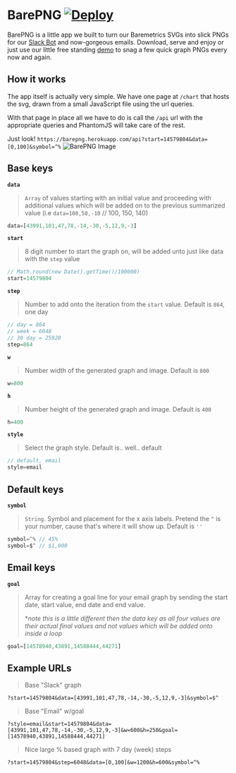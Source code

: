 # BarePNG [![Deploy](https://www.herokucdn.com/deploy/button.svg)](https://heroku.com/deploy)

BarePNG is a little app we built to turn our Baremetrics SVGs into slick PNGs for our [Slack Bot](https://slack.com/apps/A0PSKV32Q-baremetrics) and now-gorgeous emails. Download, serve and enjoy or just use our little free standing [demo](https://barepng.herokuapp.com) to snag a few quick graph PNGs every now and again.

## How it works

The app itself is actually very simple. We have one page at `/chart` that hosts the svg, drawn from a small JavaScript file using the url queries.

With that page in place all we have to do is call the `/api` url with the appropriate queries and PhantomJS will take care of the rest.

Just look! `https://barepng.herokuapp.com/api?start=14579804&data=[0,100]&symbol=^%`
![BarePNG Image](https://barepng.herokuapp.com/api?start=14579804&data=[0,100]&symbol=^%)

## Base keys
**`data`**
> `Array` of values starting with an initial value and proceeding with additional values which will be added on to the previous summarized value (i.e `data=100,50,-10` // 100, 150, 140)

```js
data=[43991,101,47,78,-14,-30,-5,12,9,-3]
```

**`start`**
> 8 digit number to start the graph on, will be added unto just like data with the `step` value 

```js
// Math.round(new Date().getTime()/100000)
start=14579804
```

**`step`**
> Number to add onto the iteration from the `start` value. Default is `864`, one day

```js
// day = 864
// week = 6048
// 30 day = 25920
step=864
```

**`w`**
> Number width of the generated graph and image. Default is `800`

```js
w=800
```

**`h`**
> Number height of the generated graph and image. Default is `400`

```js
h=400
```

**`style`**
> Select the graph style. Default is.. well.. default

```js
// default, email
style=email
```

## Default keys
**`symbol`**
> `String`. Symbol and placement for the x axis labels. Pretend the `^` is your number, cause that's where it will show up. Default is `''`

```js
symbol=^% // 45%
symbol=$^ // $1,000
```

## Email keys
**`goal`**
> Array for creating a goal line for your email graph by sending the start date, start value, end date and end value. 
>  
> **note this is a little different then the data key as all four values are their actual final values and not values which will be added onto inside a loop*

```js
goal=[14578940,43891,14588444,44271]
```

## Example URLs
> Base "Slack" graph

```
?start=14579804&data=[43991,101,47,78,-14,-30,-5,12,9,-3]&symbol=$^
```

> Base "Email" w/goal

```
?style=email&start=14579804&data=[43991,101,47,78,-14,-30,-5,12,9,-3]&w=600&h=250&goal=[14578940,43891,14588444,44271]
```

> Nice large % based graph with 7 day (week) steps

```
?start=14579804&step=6048&data=[0,100]&w=1200&h=600&symbol=^%
```
